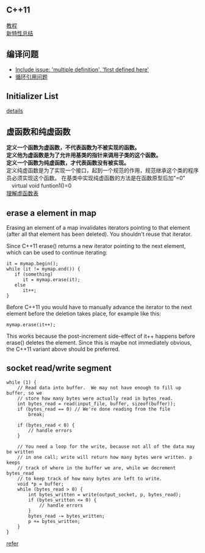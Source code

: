 ## C++11
[教程](https://changkun.de/modern-cpp/zh-cn/05-pointers/index.html)  
[新特性总结](https://zhuanlan.zhihu.com/p/139515439)

## 编译问题
- [Include issue: 'multiple definition', 'first defined here'](https://stackoverflow.com/questions/45667393/include-issue-multiple-definition-first-defined-here)
- [循环引用问题](https://blog.csdn.net/stockholmrobber/article/details/81161546)

## Initializer List
[details](https://www.geeksforgeeks.org/when-do-we-use-initializer-list-in-c/)

## 虚函数和纯虚函数
**定义一个函数为虚函数，不代表函数为不被实现的函数。<br>**
**定义他为虚函数是为了允许用基类的指针来调用子类的这个函数。<br>**
**定义一个函数为纯虚函数，才代表函数没有被实现。<br>**
定义纯虚函数是为了实现一个接口，起到一个规范的作用，规范继承这个类的程序员必须实现这个函数。
在基类中实现纯虚函数的方法是在函数原型后加"=0"<br>
　virtual void funtion1()=0<br>
[理解虚函数表](https://www.jianshu.com/p/64f3b9c22898)

## erase a element in map
Erasing an element of a map invalidates iterators pointing to that element (after all that element has been deleted). You shouldn't reuse that iterator.

Since C++11 erase() returns a new iterator pointing to the next element, which can be used to continue iterating:
```
it = mymap.begin();
while (it != mymap.end()) {
   if (something)
      it = mymap.erase(it);
   else
      it++;
}
```
Before C++11 you would have to manually advance the iterator to the next element before the deletion takes place, for example like this:
```
mymap.erase(it++);
```

This works because the post-increment side-effect of it++ happens before erase() deletes the element. Since this is maybe not immediately obvious, the C++11 variant above should be preferred.

## socket read/write segment
```
while (1) {
    // Read data into buffer.  We may not have enough to fill up buffer, so we
    // store how many bytes were actually read in bytes_read.
    int bytes_read = read(input_file, buffer, sizeof(buffer));
    if (bytes_read == 0) // We're done reading from the file
        break;

    if (bytes_read < 0) {
        // handle errors
    }

    // You need a loop for the write, because not all of the data may be written
    // in one call; write will return how many bytes were written. p keeps
    // track of where in the buffer we are, while we decrement bytes_read
    // to keep track of how many bytes are left to write.
    void *p = buffer;
    while (bytes_read > 0) {
        int bytes_written = write(output_socket, p, bytes_read);
        if (bytes_written <= 0) {
            // handle errors
        }
        bytes_read -= bytes_written;
        p += bytes_written;
    }
}
```
[refer](https://stackoverflow.com/questions/2014033/send-and-receive-a-file-in-socket-programming-in-linux-with-c-c-gcc-g)
